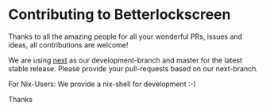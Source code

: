 # Contributing to Betterlockscreen

Thanks to all the amazing people for all your wonderful PRs, issues and ideas, all contributions are welcome!

We are using [next](https://github.com/pavanjadhaw/betterlockscreen/tree/next) as our development-branch and master for the latest stable release. Please provide your pull-requests based on our next-branch.

For Nix-Users: We provide a nix-shell for development :-)

Thanks
